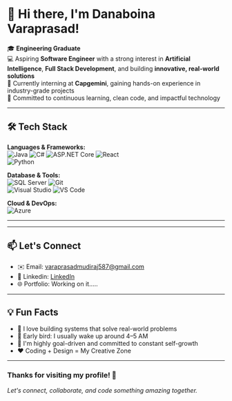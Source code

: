 # 👋 Hi there, I'm Danaboina Varaprasad!

🎓 **Engineering Graduate**  
💻 Aspiring **Software Engineer** with a strong interest in **Artificial Intelligence**, **Full Stack Development**, and building **innovative, real-world solutions**  
🚀 Currently interning at **Capgemini**, gaining hands-on experience in industry-grade projects  
🔧 Committed to continuous learning, clean code, and impactful technology  



---

## 🛠️ Tech Stack

**Languages & Frameworks:**  
![Java](https://img.shields.io/badge/-Java-blue?logo=java)  ![C#](https://img.shields.io/badge/-CSharp-239120?logo=csharp&logoColor=white)  ![ASP.NET Core](https://img.shields.io/badge/-ASP.NET_Core-512BD4?logo=dotnet&logoColor=white)  ![React](https://img.shields.io/badge/-React-61DAFB?logo=react)  
![Python](https://img.shields.io/badge/-Python-3776AB?logo=python&logoColor=white)  

**Database & Tools:**  
![SQL Server](https://img.shields.io/badge/-SQL_Server-CC2927?logo=microsoftsqlserver&logoColor=white)  ![Git](https://img.shields.io/badge/-Git-F05032?logo=git&logoColor=white)  
![Visual Studio](https://img.shields.io/badge/-Visual_Studio-5C2D91?logo=visualstudio&logoColor=white)  ![VS Code](https://img.shields.io/badge/-VS_Code-007ACC?logo=visualstudiocode&logoColor=white)  

**Cloud & DevOps:**  
![Azure](https://img.shields.io/badge/-Microsoft_Azure-0089D6?logo=microsoftazure&logoColor=white)


---

---

## 📫 Let's Connect

- ✉️ Email: [varaprasadmudiraj587@gmail.com](mailto:varaprasadmudiraj587@gmail.com)  
- 🔗 Linkedin: [LinkedIn](www.linkedin.com/in/vara-prasad-82b935274)  
- 🌐 Portfolio: Working on it.....

---

## 💡 Fun Facts

- 🧠 I love building systems that solve real-world problems  
- 🌅 Early bird: I usually wake up around 4–5 AM  
- 🎯 I'm highly goal-driven and committed to constant self-growth  
- ❤️ Coding + Design = My Creative Zone

---

### Thanks for visiting my profile! 🙏  
*Let's connect, collaborate, and code something amazing together.*
